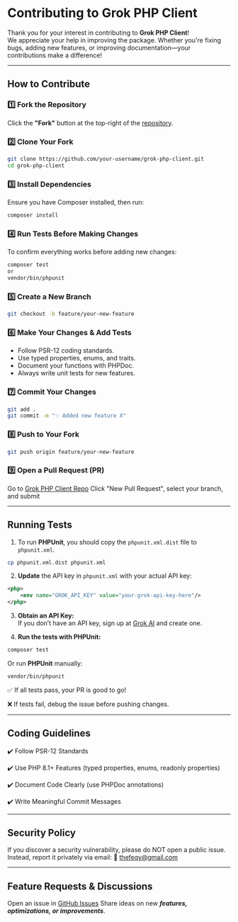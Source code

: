 # Contributing to Grok PHP Client

Thank you for your interest in contributing to **Grok PHP Client**!  
We appreciate your help in improving the package. Whether you're fixing bugs, adding new features, or improving documentation—your contributions make a difference!

---

## **How to Contribute**
### **1️⃣ Fork the Repository**
Click the **"Fork"** button at the top-right of the [repository](https://github.com/grok-php/client).

### **2️⃣ Clone Your Fork**
```sh
git clone https://github.com/your-username/grok-php-client.git
cd grok-php-client
```

### 3️⃣ Install Dependencies
Ensure you have Composer installed, then run:

```sh
composer install
```

### 4️⃣ Run Tests Before Making Changes
To confirm everything works before adding new changes:

```sh
composer test
or
vendor/bin/phpunit
```

### 5️⃣ Create a New Branch

```sh
git checkout -b feature/your-new-feature
```

### 6️⃣ Make Your Changes & Add Tests
- Follow PSR-12 coding standards.
- Use typed properties, enums, and traits.
- Document your functions with PHPDoc.
- Always write unit tests for new features.

### 7️⃣ Commit Your Changes

```sh
git add .
git commit -m "✨ Added new feature X"
```

### 8️⃣ Push to Your Fork

```sh
git push origin feature/your-new-feature
```

### 9️⃣ Open a Pull Request (PR)
Go to [Grok PHP Client Repo](https://github.com/grok-php/client/pulls)
Click "New Pull Request", select your branch, and submit 

---

## Running Tests
1. To run **PHPUnit**, you should copy the `phpunit.xml.dist` file to `phpunit.xml`.

```sh
cp phpunit.xml.dist phpunit.xml
```

2. **Update** the API key in `phpunit.xml` with your actual API key:
```xml
<php>
    <env name="GROK_API_KEY" value="your-grok-api-key-here"/>
</php>
```
3. **Obtain an API Key:**  
   If you don’t have an API key, sign up at [Grok AI](https://x.ai/api/) and create one.

4. **Run the tests with PHPUnit:**
```sh
composer test
```
Or run **PHPUnit** manually:
```sh
vendor/bin/phpunit
```

✅ If all tests pass, your PR is good to go!

❌ If tests fail, debug the issue before pushing changes.

---

## Coding Guidelines
✔️ Follow PSR-12 Standards

✔️ Use PHP 8.1+ Features (typed properties, enums, readonly properties)

✔️ Document Code Clearly (use PHPDoc annotations)

✔️ Write Meaningful Commit Messages

---

## Security Policy
If you discover a security vulnerability, please do NOT open a public issue. Instead, report it privately via email:
📩 [thefeqy@gmail.com](thefeqy@gmail.com)

---

## Feature Requests & Discussions
Open an issue in [GitHub Issues](https://github.com/grok-php/client/issues)
Share ideas on new ***features, optimizations, or improvements***.

